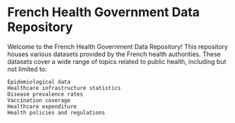 # French Health Government Data Repository

Welcome to the French Health Government Data Repository! This repository houses various datasets provided by the French health authorities. These datasets cover a wide range of topics related to public health, including but not limited to:

    Epidemiological data
    Healthcare infrastructure statistics
    Disease prevalence rates
    Vaccination coverage
    Healthcare expenditure
    Health policies and regulations
